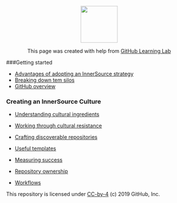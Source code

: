 <p align="center"><img width="100" src="https://lab.github.com/public/images/avatar.png"></p>

<p align="center">This page was created with help from <a href="https://lab.github.com/">GitHub Learning Lab</a></p>

###Getting started

- [Advantages of adopting an InnerSource strategy](adopting-innersource-strategy/)
- [Breaking down tem silos](breaking-down-silos/)
- [GitHub overview](github-overview/)

### Creating an InnerSource Culture

- [Understanding cultural ingredients](cultural-ingredients/)
- [Working through cultural resistance](cultural-resistance/)
  
- [Crafting discoverable repositories](discoverable/)
- [Useful templates](templates/)
- [Measuring success](metrics/)
- [Repository ownership](repo-ownership/)
- [Workflows](workflows/)

This repository is licensed under [CC-by-4](../LICENSE) (c) 2019 GitHub, Inc.
